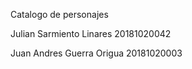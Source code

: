 Catalogo de personajes



Julian Sarmiento Linares 20181020042

Juan Andres Guerra Origua 20181020003
